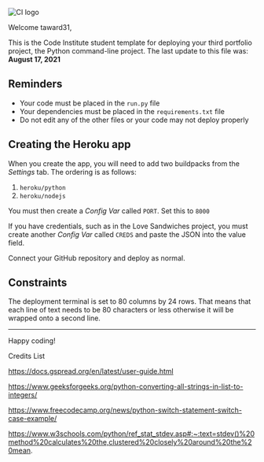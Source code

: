 ![CI logo](https://codeinstitute.s3.amazonaws.com/fullstack/ci_logo_small.png)

Welcome taward31,

This is the Code Institute student template for deploying your third portfolio project, the Python command-line project. The last update to this file was: **August 17, 2021**

## Reminders

* Your code must be placed in the `run.py` file
* Your dependencies must be placed in the `requirements.txt` file
* Do not edit any of the other files or your code may not deploy properly

## Creating the Heroku app

When you create the app, you will need to add two buildpacks from the _Settings_ tab. The ordering is as follows:

1. `heroku/python`
2. `heroku/nodejs`

You must then create a _Config Var_ called `PORT`. Set this to `8000`

If you have credentials, such as in the Love Sandwiches project, you must create another _Config Var_ called `CREDS` and paste the JSON into the value field.

Connect your GitHub repository and deploy as normal.

## Constraints

The deployment terminal is set to 80 columns by 24 rows. That means that each line of text needs to be 80 characters or less otherwise it will be wrapped onto a second line.

-----
Happy coding!

Credits List

https://docs.gspread.org/en/latest/user-guide.html

https://www.geeksforgeeks.org/python-converting-all-strings-in-list-to-integers/

https://www.freecodecamp.org/news/python-switch-statement-switch-case-example/

https://www.w3schools.com/python/ref_stat_stdev.asp#:~:text=stdev()%20method%20calculates%20the,clustered%20closely%20around%20the%20mean.